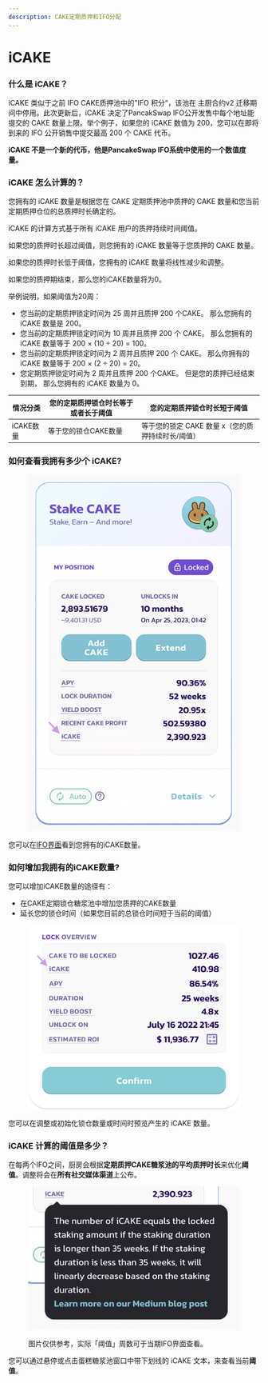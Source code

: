 ```yaml
---
description: CAKE定期质押和IFO分配
---
```


# iCAKE

### 什么是 iCAKE？

iCAKE 类似于之前 IFO CAKE质押池中的"IFO 积分“，该池在 主厨合约v2 迁移期间中停用。此次更新后，iCAKE 决定了PancakSwap IFO公开发售中每个地址能提交的 CAKE 数量上限。举个例子，如果您的 iCAKE 数值为 200，您可以在即将到来的 IFO 公开销售中提交最高 200 个 CAKE 代币。

**iCAKE 不是一个新的代币，他是PancakeSwap IFO系统中使用的一个数值度量。**

### iCAKE 怎么计算的？

您拥有的 iCAKE 数量是根据您在 CAKE 定期质押池中质押的 CAKE 数量和您当前定期质押仓位的总质押时长确定的。

&#x20;iCAKE 的计算方式基于所有 iCAKE 用户的质押持续时间阈值。&#x20;

如果您的质押时长超过阈值，则您拥有的 iCAKE 数量等于您质押的 CAKE 数量。&#x20;

如果您的质押时长低于阈值，您拥有的 iCAKE 数量将线性减少和调整。&#x20;

如果您的质押期结束，那么您的iCAKE数量将为0。

举例说明，如果阈值为20周：

* 您当前的定期质押锁定时间为 25 周并且质押 200 个CAKE。 那么您拥有的 iCAKE 数量是 200。&#x20;
* 您当前的定期质押锁定时间为 10 周并且质押 200 个 CAKE。 那么您拥有的 iCAKE 数量等于 200 × (10 ÷ 20) = 100。&#x20;
* 您当前的定期质押锁定时间为 2 周并且质押 200 个 CAKE。 那么你拥有的 iCAKE 数量等于 200 × (2 ÷ 20) = 20。&#x20;
* 您定期质押锁定时间为 2 周并且质押 200 个CAKE。 但是您的质押已经结束到期， 那么您拥有的 iCAKE 数量为 0。

| 情况分类    | 您的定期质押锁仓时长等于或者长于阈值 | 您的定期质押锁仓时长短于阈值                |
| ------- | ------------------ | ----------------------------- |
| iCAKE数量 | 等于您的锁仓CAKE数量       | 等于您的锁定 CAKE 数量 x（您的质押持续时长/阈值） |

### 如何查看我拥有多少个 iCAKE?

<figure><img src="../../.gitbook/assets/image3.png" alt=""><figcaption></figcaption></figure>

您可以在[IFO界面](https://pancakeswap.finance/ifo)看到您拥有的iCAKE数量。

### 如何增加我拥有的iCAKE数量?

您可以增加iCAKE数量的途径有：

* 在CAKE定期锁仓糖浆池中增加您质押的CAKE数量
* 延长您的锁仓时间（如果您目前的总锁仓时间短于当前的阈值）

<figure><img src="../../.gitbook/assets/image2.png" alt=""><figcaption></figcaption></figure>

您可以在调整或初始化锁仓数量或时间时预览产生的 iCAKE 数量。

### iCAKE 计算的阈值是多少？

在每两个IFO之间，厨房会根据**定期质押CAKE糖浆池的平均质押时长**来优化**阈值**。调整将会在**所有社交媒体渠道**上公布。

<figure><img src="../../.gitbook/assets/image (3).png" alt=""><figcaption><p>图片仅供参考，实际「阈值」周数可于当期IFO界面查看。</p></figcaption></figure>

您可以通过悬停或点击蛋糕糖浆池窗口中带下划线的 iCAKE 文本，来查看当前**阈值**。
